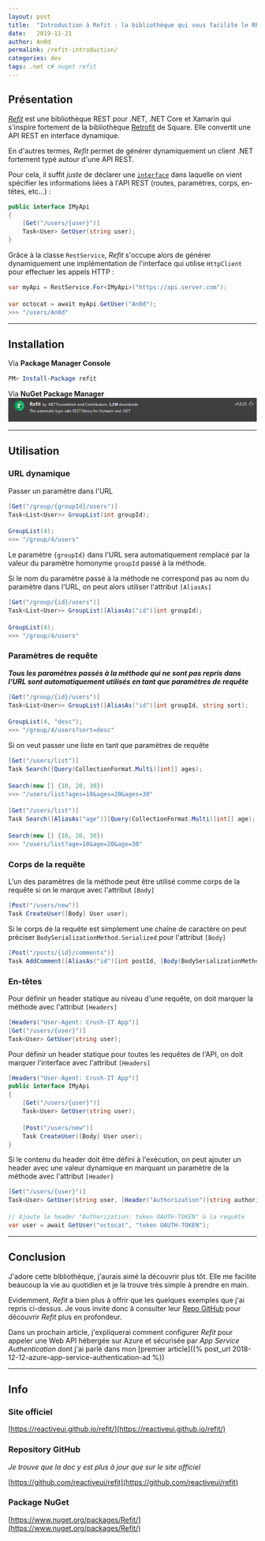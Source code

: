 ```yaml
---
layout: post
title:  "Introduction à Refit : la bibliothèque qui vous facilite le REST"
date:   2019-11-21
author: An0d
permalink: /refit-introduction/
categories: dev
tags: .net c# nuget refit
---
```

## Présentation
[*Refit*](https://reactiveui.github.io/refit/) est une bibliothèque REST pour .NET, .NET Core et Xamarin qui s'inspire fortement de la bibliothèque [Retrofit](http://square.github.io/retrofit) de Square. Elle convertit une API REST en interface dynamique. 

En d'autres termes, *Refit* permet de générer dynamiquement un client .NET fortement typé autour d'une API REST.

Pour cela, il suffit *juste* de déclarer une [`interface`](https://docs.microsoft.com/en-us/dotnet/csharp/language-reference/keywords/interface) dans laquelle on vient spécifier les informations liées à l'API REST (routes, paramètres, corps, en-têtes, etc...) :

```cs
public interface IMyApi
{
    [Get("/users/{user}")]
    Task<User> GetUser(string user);
}
```

Grâce à la classe `RestService`, *Refit* s'occupe alors de générer dynamiquement une implémentation de l'interface qui utilise `HttpClient` pour effectuer les appels HTTP :

```cs
var myApi = RestService.For<IMyApi>("https://api.server.com");

var octocat = await myApi.GetUser("An0d");
>>> "/users/An0d"
```

---
## Installation

Via **Package Manager Console**
```powershell
PM> Install-Package refit
```

Via **NuGet Package Manager**
![refit](/assets/nuget/refit.png)

---

## Utilisation

### URL dynamique

Passer un paramètre dans l'URL
```cs
[Get("/group/{groupId}/users")]
Task<List<User>> GroupList(int groupId);

GroupList(4);
>>> "/group/4/users"
```
Le paramètre `{groupId}` dans l'URL sera automatiquement remplacé par la valeur du paramètre homonyme `groupId` passé à la méthode.

Si le nom du paramètre passé à la méthode ne correspond pas au nom du paramètre dans l'URL, on peut alors utiliser l'attribut `[AliasAs]`
```cs
[Get("/group/{id}/users")]
Task<List<User>> GroupList([AliasAs("id")]int groupId);

GroupList(4);
>>> "/group/4/users"
```

### Paramètres de requête

***Tous les paramètres passés à la méthode qui ne sont pas repris dans l'URL sont automatiquement utilisés en tant que paramètres de requête***
```cs
[Get("/group/{id}/users")]
Task<List<User>> GroupList([AliasAs("id")]int groupId, string sort);

GroupList(4, "desc");
>>> "/group/4/users?sort=desc"
```

Si on veut passer une liste en tant que paramètres de requête
```cs
[Get("/users/list")]
Task Search([Query(CollectionFormat.Multi)]int[] ages);

Search(new [] {10, 20, 30})
>>> "/users/list?ages=10&ages=20&ages=30"

[Get("/users/list")]
Task Search([AliasAs("age")][Query(CollectionFormat.Multi)]int[] age);

Search(new [] {10, 20, 30})
>>> "/users/list?age=10&age=20&age=30"
```

### Corps de la requête

L'un des paramètres de la méthode peut être utilisé comme corps de la requête si on le marque avec l'attribut `[Body]`
```cs
[Post("/users/new")]
Task CreateUser([Body] User user);
```

Si le corps de la requête est simplement une chaîne de caractère on peut préciser `BodySerializationMethod.Serialized` pour l'attribut `[Body]`
```cs
[Post("/posts/{id}/comments")]
Task AddComment([AliasAs("id")]int postId, [Body(BodySerializationMethod.Serialized)]string comment);
```

### En-têtes
Pour définir un header statique au niveau d'une requête, on doit marquer la méthode avec l'attribut `[Headers]`
```cs
[Headers("User-Agent: Crush-IT App")]
[Get("/users/{user}")]
Task<User> GetUser(string user);
```

Pour définir un header statique pour toutes les requêtes de l'API, on doit marquer l'interface avec l'attribut `[Headers]`
```cs
[Headers("User-Agent: Crush-IT App")]
public interface IMyApi
{
    [Get("/users/{user}")]
    Task<User> GetUser(string user);
    
    [Post("/users/new")]
    Task CreateUser([Body] User user);
}
```

Si le contenu du header doit être défini à l'exécution, on peut ajouter un header avec une valeur dynamique en marquant un paramètre de la méthode avec l'attribut `[Header]`
```cs
[Get("/users/{user}")]
Task<User> GetUser(string user, [Header("Authorization")]string authorization);

// Ajoute le header "Authorization: token OAUTH-TOKEN" à la requête
var user = await GetUser("octocat", "token OAUTH-TOKEN"); 
```
---

## Conclusion

J'adore cette bibliothèque, j'aurais aimé la découvrir plus tôt. Elle me facilite beaucoup la vie au quotidien et je la trouve très simple à prendre en main.

Evidemment, *Refit* a bien plus à offrir que les quelques exemples que j'ai repris ci-dessus. Je vous invite donc à consulter leur [Repo GitHub](https://github.com/reactiveui/refit) pour découvrir *Refit* plus en profondeur.

Dans un prochain article, j'expliquerai comment configurer *Refit* pour appeler une Web API hébergée sur Azure et sécurisée par *App Service Authentication* dont j'ai parlé dans mon [premier article]({% post_url 2018-12-12-azure-app-service-authentication-ad %})

---

## Info

### Site officiel
[https://reactiveui.github.io/refit/](https://reactiveui.github.io/refit/)

### Repository GitHub
*Je trouve que la doc y est plus à jour que sur le site officiel*

[https://github.com/reactiveui/refit](https://github.com/reactiveui/refit)

### Package NuGet
[https://www.nuget.org/packages/Refit/](https://www.nuget.org/packages/Refit/)